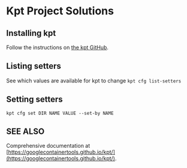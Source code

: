 # Kpt Project Solutions

## Installing kpt

Follow the instructions on [the kpt
GitHub](https://github.com/GoogleContainerTools/kpt).

## Listing setters

See which values are available for kpt to change
`kpt cfg list-setters`

## Setting setters

`kpt cfg set DIR NAME VALUE --set-by NAME`

## SEE ALSO

Comprehensive documentation at
[https://googlecontainertools.github.io/kpt/](https://googlecontainertools.github.io/kpt/).
